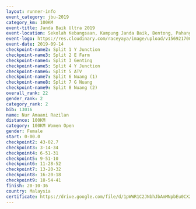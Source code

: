 ```yaml
---
layout: runner-info 
event_category: jbu-2019 
category_km: 100KM 
event-title: Janda Baik Ultra 2019 
event-location: Sekolah Kebangsaan, Kampung Janda Baik, Bentong, Pahang, Malaysia 
event-logo: https://res.cloudinary.com/raceyaya/image/upload/v1569217009/logo/janda-baik_vch1pc.jpg 
event-date: 2019-09-14 
checkpoint-name2: Split 1 Y Junction 
checkpoint-name3: Split 2 E Farm 
checkpoint-name4: Split 3 Genting 
checkpoint-name5: Split 4 Y Junction 
checkpoint-name6: Split 5 ATV 
checkpoint-name7: Split 6 Nuang (1) 
checkpoint-name8: Split 7 G Nuang 
checkpoint-name9: Split 8 Nuang (2) 
overall_rank: 22
gender_rank: 2
category_rank: 2
bib: 13016
name: Nur Amaani Razilan
distance: 100KM
category: 100KM Women Open
gender: Female
start: 0-00.0
checkpoint2: 43-02.7
checkpoint3: 3-14-34
checkpoint4: 6-51-31
checkpoint5: 9-51-10
checkpoint6: 11-28-52
checkpoint7: 13-20-32
checkpoint8: 16-20-18
checkpoint9: 18-54-41
finish: 20-10-36
country: Malaysia
certificate: https://drive.google.com/file/d/1pWWR1C2JNbhJbAmMNpbEu0CX2KZk65nJ/view?usp=sharing
---
```


